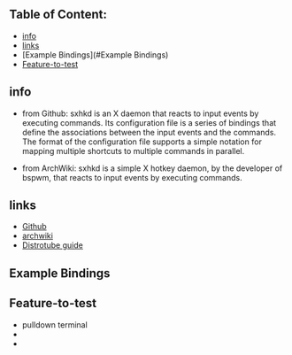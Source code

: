 
## Table of Content:
* [info](#info)
* [links](#links)
* [Example Bindings](#Example Bindings)
* [Feature-to-test](#Feature-to-test)

## info
* from Github:
  sxhkd is an X daemon that reacts to input events by executing commands.
  Its configuration file is a series of bindings that define the associations between the input events and the commands.
  The format of the configuration file supports a simple notation for mapping multiple shortcuts to multiple commands in parallel.

* from ArchWiki:
  sxhkd is a simple X hotkey daemon, by the developer of bspwm, that reacts to input events by executing commands. 

## links
* [Github](https://github.com/baskerville/sxhkd)
* [archwiki](https://wiki.archlinux.org/index.php/Sxhkd)
* [Distrotube guide](https://www.distrotube.com/blog/sxhkd-guide/)

## Example Bindings


## Feature-to-test
* pulldown terminal
*
*
